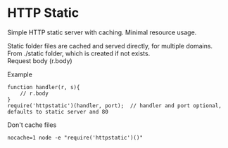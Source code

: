 HTTP Static
===========

Simple HTTP static server with caching.  Minimal resource usage.  
    
Static folder files are cached and served directly, for multiple domains.  
From ./static folder, which is created if not exists.    
Request body (r.body)    

Example
````
function handler(r, s){
	// r.body
}
require('httpstatic')(handler, port);  // handler and port optional, defaults to static server and 80
````

Don't cache files
````
nocache=1 node -e "require('httpstatic')()"
````
